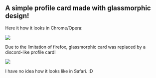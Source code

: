 ## A simple profile card made with glassmorphic design!

Here it how it looks in Chrome/Opera:

<img src="https://i.imgur.com/Grl0HBM.png"/>

Due to the limitation of firefox, glassmorphic card was replaced by a discord-like profile card!

<img src="https://i.imgur.com/E2aJR0y.png"/>

I have no idea how it looks like in Safari. :D

